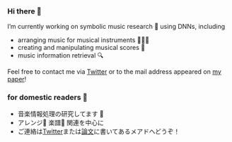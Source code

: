 ### Hi there 👋
I’m currently working on symbolic music research 🎵 using DNNs, including
- arranging music for musical instruments 🎹🎸🎺
- creating and manipulating musical scores 🎼
- music information retrieval 🔍

<!-- - My recent work [Score Transformer](https://github.com/suzuqn/ScoreTransformer) focuses on making musical scores from MIDI. -->

Feel free to contact me via [Twitter](https://twitter.com/szqn_n) or to the mail address appeared on [my paper](https://arxiv.org/pdf/2112.00355.pdf)!

### for domestic readers 🗾
- 音楽情報処理の研究してます 🎵
- アレンジ🎹 楽譜🎼 関連を中心に
- ご連絡は[Twitter](https://twitter.com/szqn_n)または[論文](https://arxiv.org/pdf/2112.00355.pdf)に書いてあるメアドへどうぞ！

<!--
**suzuqn/suzuqn** is a ✨ _special_ ✨ repository because its `README.md` (this file) appears on your GitHub profile.

Here are some ideas to get you started:

- 🔭 I’m currently working on ...
- 🌱 I’m currently learning ...
- 👯 I’m looking to collaborate on ...
- 🤔 I’m looking for help with ...
- 💬 Ask me about ...
- 📫 How to reach me: ...
- 😄 Pronouns: ...
- ⚡ Fun fact: ...
-->
